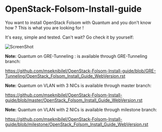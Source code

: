OpenStack-Folsom-Install-guide
==============================

You want to install OpenStack Folsom with Quantum and you don't know how ?
This is what you are looking for !

It's easy, simple and tested. Can't wait? Go check it by yourself: 


![ScreenShot](http://i.imgur.com/hyeAT.jpg)


**Note:** Quantum on GRE-Tunneling : is available through GRE-Tunneling branch:

https://github.com/mseknibilel/OpenStack-Folsom-Install-guide/blob/GRE-Tunneling/OpenStack_Folsom_Install_Guide_WebVersion.rst

**Note:** Quantum on VLAN with 3 NICs is available through master branch:
 
https://github.com/mseknibilel/OpenStack-Folsom-Install-guide/blob/master/OpenStack_Folsom_Install_Guide_WebVersion.rst

**Note:** Quantum on VLAN with 2 NICs is available through milestone branch:

https://github.com/mseknibilel/OpenStack-Folsom-Install-guide/blob/milestone/OpenStack_Folsom_Install_Guide_WebVersion.rst

